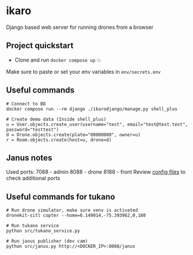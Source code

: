 # ikaro
Django based web server for running drones from a browser

## Project quickstart

* Clone and run `docker compose up` :boom:

Make sure to paste or set your env variables in `env/secrets.env`

## Useful commands
```
# Connect to BD
docker compose run --rm django ./ikarodjango/manage.py shell_plus

# Create demo data (Inside shell_plus)
u = User.objects.create_user(username="test", email="test@test.test", password="testtest")
d = Drone.objects.create(plate="00000000", owner=u)
r = Room.objects.create(host=u, drone=d)
```

## Janus notes

Used ports:
    7088 - admin
    8088 - drone
    8188 - front
Review [config files](https://github.com/meetecho/janus-gateway/tree/master/conf) to check additional ports

## Useful commands for tukano
```
# Run drone simulator, make sure venv is activated
dronekit-sitl copter --home=6.149014,-75.393962,0,180

# Run tukano service
python src/tukano_service.py

# Run janus publisher (dev cam)
python src/janus.py http://<DOCKER_IP>:8088/janus
```

